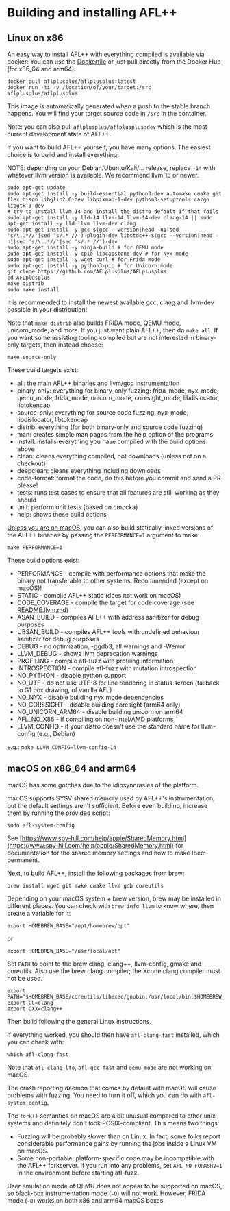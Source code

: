 # Building and installing AFL++

## Linux on x86

An easy way to install AFL++ with everything compiled is available via docker:
You can use the [Dockerfile](../Dockerfile) or just pull directly from the
Docker Hub (for x86_64 and arm64):

```shell
docker pull aflplusplus/aflplusplus:latest
docker run -ti -v /location/of/your/target:/src aflplusplus/aflplusplus
```

This image is automatically generated when a push to the stable branch happens.
You will find your target source code in `/src` in the container.

Note: you can also pull `aflplusplus/aflplusplus:dev` which is the most current
development state of AFL++.

If you want to build AFL++ yourself, you have many options. The easiest choice
is to build and install everything:

NOTE: depending on your Debian/Ubuntu/Kali/... release, replace `-14` with
whatever llvm version is available. We recommend llvm 13 or newer.

```shell
sudo apt-get update
sudo apt-get install -y build-essential python3-dev automake cmake git flex bison libglib2.0-dev libpixman-1-dev python3-setuptools cargo libgtk-3-dev
# try to install llvm 14 and install the distro default if that fails
sudo apt-get install -y lld-14 llvm-14 llvm-14-dev clang-14 || sudo apt-get install -y lld llvm llvm-dev clang
sudo apt-get install -y gcc-$(gcc --version|head -n1|sed 's/\..*//'|sed 's/.* //')-plugin-dev libstdc++-$(gcc --version|head -n1|sed 's/\..*//'|sed 's/.* //')-dev
sudo apt-get install -y ninja-build # for QEMU mode
sudo apt-get install -y cpio libcapstone-dev # for Nyx mode
sudo apt-get install -y wget curl # for Frida mode
sudo apt-get install -y python3-pip # for Unicorn mode
git clone https://github.com/AFLplusplus/AFLplusplus
cd AFLplusplus
make distrib
sudo make install
```

It is recommended to install the newest available gcc, clang and llvm-dev
possible in your distribution!

Note that `make distrib` also builds FRIDA mode, QEMU mode, unicorn_mode, and
more. If you just want plain AFL++, then do `make all`. If you want some
assisting tooling compiled but are not interested in binary-only targets, then
instead choose:

```shell
make source-only
```

These build targets exist:

* all: the main AFL++ binaries and llvm/gcc instrumentation
* binary-only: everything for binary-only fuzzing: frida_mode, nyx_mode,
  qemu_mode, frida_mode, unicorn_mode, coresight_mode, libdislocator,
  libtokencap
* source-only: everything for source code fuzzing: nyx_mode, libdislocator,
  libtokencap
* distrib: everything (for both binary-only and source code fuzzing)
* man: creates simple man pages from the help option of the programs
* install: installs everything you have compiled with the build options above
* clean: cleans everything compiled, not downloads (unless not on a checkout)
* deepclean: cleans everything including downloads
* code-format: format the code, do this before you commit and send a PR please!
* tests: runs test cases to ensure that all features are still working as they
  should
* unit: perform unit tests (based on cmocka)
* help: shows these build options

[Unless you are on macOS](https://developer.apple.com/library/archive/qa/qa1118/_index.html),
you can also build statically linked versions of the AFL++ binaries by passing
the `PERFORMANCE=1` argument to make:

```shell
make PERFORMANCE=1
```

These build options exist:

* PERFORMANCE - compile with performance options that make the binary not transferable to other systems. Recommended (except on macOS)!
* STATIC - compile AFL++ static (does not work on macOS)
* CODE_COVERAGE - compile the target for code coverage (see [README.llvm.md](../instrumentation/README.llvm.md))
* ASAN_BUILD - compiles AFL++ with address sanitizer for debug purposes
* UBSAN_BUILD - compiles AFL++ tools with undefined behaviour sanitizer for debug purposes
* DEBUG - no optimization, -ggdb3, all warnings and -Werror
* LLVM_DEBUG - shows llvm deprecation warnings
* PROFILING - compile afl-fuzz with profiling information
* INTROSPECTION - compile afl-fuzz with mutation introspection
* NO_PYTHON - disable python support
* NO_UTF - do not use UTF-8 for line rendering in status screen (fallback to G1 box drawing, of vanilla AFL)
* NO_NYX - disable building nyx mode dependencies
* NO_CORESIGHT - disable building coresight (arm64 only)
* NO_UNICORN_ARM64 - disable building unicorn on arm64
* AFL_NO_X86 - if compiling on non-Intel/AMD platforms
* LLVM_CONFIG - if your distro doesn't use the standard name for llvm-config (e.g., Debian)

e.g.: `make LLVM_CONFIG=llvm-config-14`

## macOS on x86_64 and arm64

macOS has some gotchas due to the idiosyncrasies of the platform.

macOS supports SYSV shared memory used by AFL++'s instrumentation, but the
default settings aren't sufficient. Before even building, increase
them by running the provided script:

```shell
sudo afl-system-config
```

See
[https://www.spy-hill.com/help/apple/SharedMemory.html](https://www.spy-hill.com/help/apple/SharedMemory.html)
for documentation for the shared memory settings and how to make them permanent.

Next, to build AFL++, install the following packages from brew:

```shell
brew install wget git make cmake llvm gdb coreutils
```

Depending on your macOS system + brew version, brew may be installed in different places.
You can check with `brew info llvm` to know where, then create a variable for it:

```shell
export HOMEBREW_BASE="/opt/homebrew/opt"
```

or

```shell
export HOMEBREW_BASE="/usr/local/opt"
```

Set `PATH` to point to the brew clang, clang++, llvm-config, gmake and coreutils.
Also use the brew clang compiler; the Xcode clang compiler must not be used.

```shell
export PATH="$HOMEBREW_BASE/coreutils/libexec/gnubin:/usr/local/bin:$HOMEBREW_BASE/llvm/bin:$PATH"
export CC=clang
export CXX=clang++
```

Then build following the general Linux instructions.

If everything worked, you should then have `afl-clang-fast` installed, which you can check with:

```shell
which afl-clang-fast
```

Note that `afl-clang-lto`, `afl-gcc-fast` and `qemu_mode` are not working on macOS.

The crash reporting daemon that comes by default with macOS will cause
problems with fuzzing. You need to turn it off, which you can do with `afl-system-config`.

The `fork()` semantics on macOS are a bit unusual compared to other unix systems
and definitely don't look POSIX-compliant. This means two things:

  - Fuzzing will be probably slower than on Linux. In fact, some folks report
    considerable performance gains by running the jobs inside a Linux VM on
    macOS.
  - Some non-portable, platform-specific code may be incompatible with the AFL++
    forkserver. If you run into any problems, set `AFL_NO_FORKSRV=1` in the
    environment before starting afl-fuzz.

User emulation mode of QEMU does not appear to be supported on macOS, so
black-box instrumentation mode (`-Q`) will not work. However, FRIDA mode (`-O`)
works on both x86 and arm64 macOS boxes.
